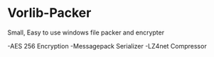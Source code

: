 # Vorlib-Packer
Small, Easy to use  windows file packer and encrypter


-AES 256 Encryption
-Messagepack Serializer
-LZ4net Compressor
